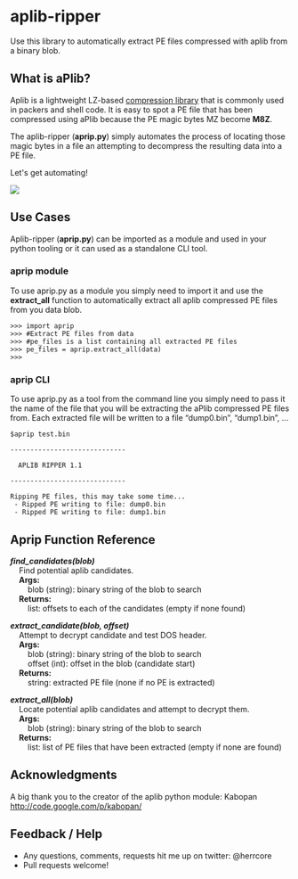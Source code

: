 # aplib-ripper
Use this library to automatically extract PE files compressed with aplib from a binary blob. 

## What is aPlib?
Aplib is a lightweight LZ-based [compression library](http://ibsensoftware.com/products_aPLib.html) that is commonly used in packers and shell code. It is easy to spot a PE file that has been compressed using aPlib because the PE magic bytes MZ become **M8Z**.

The aplib-ripper (**aprip.py**) simply automates the process of locating those magic bytes in a file an attempting to decompress the resulting data into a PE file.

Let's get automating!

![](https://media.giphy.com/media/CGS2MNrIDLpVm/giphy.gif)

## Use Cases
Aplib-ripper (**aprip.py**) can be imported as a module and used in your python tooling or it can used as a standalone CLI tool. 

### aprip module 
To use aprip.py as a module you simply need to import it and use the **extract_all** function to automatically extract all aplib compressed PE files from you data blob. 
```
>>> import aprip
>>> #Extract PE files from data 
>>> #pe_files is a list containing all extracted PE files
>>> pe_files = aprip.extract_all(data)
>>>
```

### aprip CLI
To use aprip.py as a tool from the command line you simply need to pass it the name of the file that you will be extracting the aPlib compressed PE files from. Each extracted file will be written to a file “dump0.bin”, “dump1.bin”, …

```
$aprip test.bin 

-----------------------------

  APLIB RIPPER 1.1

-----------------------------

Ripping PE files, this may take some time...
 - Ripped PE writing to file: dump0.bin
 - Ripped PE writing to file: dump1.bin
```

## Aprip Function Reference 
**_find_candidates(blob)_**<br>
&nbsp;&nbsp;&nbsp;&nbsp;Find potential aplib candidates.<br>
&nbsp;&nbsp;&nbsp;&nbsp;**Args:**<br>
&nbsp;&nbsp;&nbsp;&nbsp;&nbsp;&nbsp;&nbsp;&nbsp;blob (string): binary string of the blob to search<br>
&nbsp;&nbsp;&nbsp;&nbsp;**Returns:**<br>
&nbsp;&nbsp;&nbsp;&nbsp;&nbsp;&nbsp;&nbsp;&nbsp;list: offsets to each of the candidates (empty if none found)
    
**_extract_candidate(blob, offset)_**<br>
&nbsp;&nbsp;&nbsp;&nbsp;Attempt to decrypt candidate and test DOS header.<br>
&nbsp;&nbsp;&nbsp;&nbsp;**Args:**<br>
&nbsp;&nbsp;&nbsp;&nbsp;&nbsp;&nbsp;&nbsp;&nbsp;blob (string): binary string of the blob to search<br>
&nbsp;&nbsp;&nbsp;&nbsp;&nbsp;&nbsp;&nbsp;&nbsp;offset (int): offset in the blob (candidate start)<br>
&nbsp;&nbsp;&nbsp;&nbsp;**Returns:**<br>
&nbsp;&nbsp;&nbsp;&nbsp;&nbsp;&nbsp;&nbsp;&nbsp;string: extracted PE file (none if no PE is extracted)<br>

**_extract_all(blob)_**<br>
&nbsp;&nbsp;&nbsp;&nbsp;Locate potential aplib candidates and attempt to decrypt them.<br>
&nbsp;&nbsp;&nbsp;&nbsp;**Args:**<br>
&nbsp;&nbsp;&nbsp;&nbsp;&nbsp;&nbsp;&nbsp;&nbsp;blob (string): binary string of the blob to search<br>
&nbsp;&nbsp;&nbsp;&nbsp;**Returns:**<br>
&nbsp;&nbsp;&nbsp;&nbsp;&nbsp;&nbsp;&nbsp;&nbsp;list: list of PE files that have been extracted (empty if none are found)<br>

## Acknowledgments
A big thank you to the creator of the aplib python module: Kabopan http://code.google.com/p/kabopan/

## Feedback / Help
* Any questions, comments, requests hit me up on twitter: @herrcore 
* Pull requests welcome!

